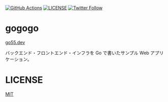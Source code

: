 [![GitHub Actions](https://github.com/koki-develop/gogogo/actions/workflows/main.yml/badge.svg)](https://github.com/koki-develop/gogogo/actions/workflows/main.yml)
[![LICENSE](https://img.shields.io/github/license/koki-develop/gogogo)](./LICENSE)
[![Twitter Follow](https://img.shields.io/twitter/follow/koki_develop?style=social)](https://twitter.com/koki_develop)

# gogogo

[go55.dev](https://go55.dev)

バックエンド・フロントエンド・インフラを Go で書いたサンプル Web アプリケーション。

# LICENSE

[MIT](./LICENSE)
